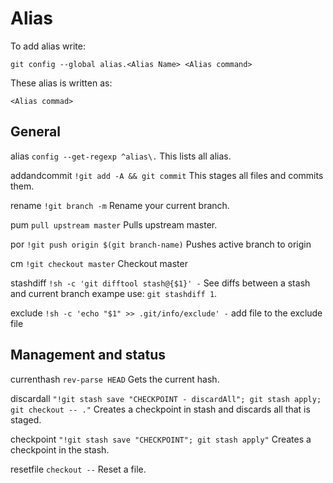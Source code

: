 # Alias
To add alias write:

`git config --global alias.<Alias Name> <Alias command>`


These alias is written as:

<Alias name> `<Alias commad>` <Alias description>


## General

alias `config --get-regexp ^alias\.` This lists all alias.

addandcommit `!git add -A && git commit` This stages all files and commits them.

rename `!git branch -m` Rename your current branch.

pum `pull upstream master` Pulls upstream master.

por `!git push origin $(git branch-name)` Pushes active branch to origin

cm `!git checkout master` Checkout master

stashdiff `!sh -c 'git difftool stash@{$1}' -` See diffs between a stash and current branch exampe use: `git stashdiff 1`.

exclude `!sh -c 'echo "$1" >> .git/info/exclude' -` add file to the exclude file


## Management and status

currenthash `rev-parse HEAD` Gets the current hash.

discardall `"!git stash save "CHECKPOINT - discardAll"; git stash apply; git checkout -- ."` Creates a checkpoint in stash and discards all that is staged.

checkpoint `"!git stash save "CHECKPOINT"; git stash apply"` Creates a checkpoint in the stash.

resetfile `checkout --` Reset a file.

